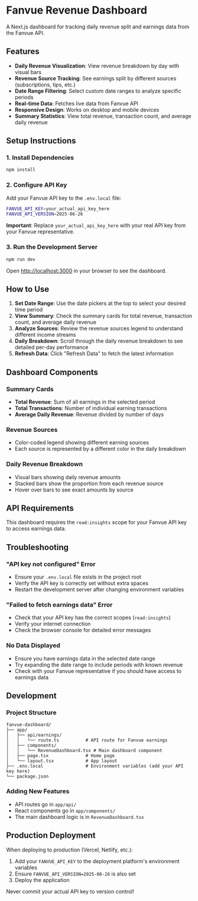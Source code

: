 # Fanvue Revenue Dashboard
<!-- Force redeploy with latest fixes - Service account endpoints fixed -->

A Next.js dashboard for tracking daily revenue split and earnings data from the Fanvue API.

## Features

- **Daily Revenue Visualization**: View revenue breakdown by day with visual bars
- **Revenue Source Tracking**: See earnings split by different sources (subscriptions, tips, etc.)
- **Date Range Filtering**: Select custom date ranges to analyze specific periods
- **Real-time Data**: Fetches live data from Fanvue API
- **Responsive Design**: Works on desktop and mobile devices
- **Summary Statistics**: View total revenue, transaction count, and average daily revenue

## Setup Instructions

### 1. Install Dependencies

```bash
npm install
```

### 2. Configure API Key

Add your Fanvue API key to the `.env.local` file:

```bash
FANVUE_API_KEY=your_actual_api_key_here
FANVUE_API_VERSION=2025-06-26
```

**Important**: Replace `your_actual_api_key_here` with your real API key from your Fanvue representative.

### 3. Run the Development Server

```bash
npm run dev
```

Open [http://localhost:3000](http://localhost:3000) in your browser to see the dashboard.

## How to Use

1. **Set Date Range**: Use the date pickers at the top to select your desired time period
2. **View Summary**: Check the summary cards for total revenue, transaction count, and average daily revenue
3. **Analyze Sources**: Review the revenue sources legend to understand different income streams
4. **Daily Breakdown**: Scroll through the daily revenue breakdown to see detailed per-day performance
5. **Refresh Data**: Click "Refresh Data" to fetch the latest information

## Dashboard Components

### Summary Cards
- **Total Revenue**: Sum of all earnings in the selected period
- **Total Transactions**: Number of individual earning transactions
- **Average Daily Revenue**: Revenue divided by number of days

### Revenue Sources
- Color-coded legend showing different earning sources
- Each source is represented by a different color in the daily breakdown

### Daily Revenue Breakdown
- Visual bars showing daily revenue amounts
- Stacked bars show the proportion from each revenue source
- Hover over bars to see exact amounts by source

## API Requirements

This dashboard requires the `read:insights` scope for your Fanvue API key to access earnings data.

## Troubleshooting

### "API key not configured" Error
- Ensure your `.env.local` file exists in the project root
- Verify the API key is correctly set without extra spaces
- Restart the development server after changing environment variables

### "Failed to fetch earnings data" Error
- Check that your API key has the correct scopes (`read:insights`)
- Verify your internet connection
- Check the browser console for detailed error messages

### No Data Displayed
- Ensure you have earnings data in the selected date range
- Try expanding the date range to include periods with known revenue
- Check with your Fanvue representative if you should have access to earnings data

## Development

### Project Structure
```
fanvue-dashboard/
├── app/
│   ├── api/earnings/
│   │   └── route.ts          # API route for Fanvue earnings
│   ├── components/
│   │   └── RevenueDashboard.tsx # Main dashboard component
│   ├── page.tsx              # Home page
│   └── layout.tsx            # App layout
├── .env.local                # Environment variables (add your API key here)
└── package.json
```

### Adding New Features
- API routes go in `app/api/`
- React components go in `app/components/`
- The main dashboard logic is in `RevenueDashboard.tsx`

## Production Deployment

When deploying to production (Vercel, Netlify, etc.):

1. Add your `FANVUE_API_KEY` to the deployment platform's environment variables
2. Ensure `FANVUE_API_VERSION=2025-06-26` is also set
3. Deploy the application

Never commit your actual API key to version control!
